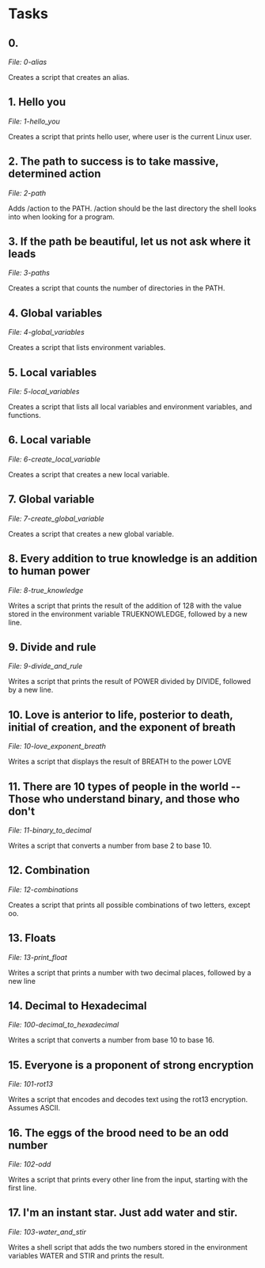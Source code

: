# Tasks

## 0. <o>

*File: 0-alias*

Creates a script that creates an alias.

## 1. Hello you

*File: 1-hello_you*

Creates a script that prints hello user, where user is the current Linux user.

## 2. The path to success is to take massive, determined action

*File: 2-path*

Adds /action to the PATH. /action should be the last directory the shell looks into when looking for a program.

## 3. If the path be beautiful, let us not ask where it leads

*File: 3-paths*

Creates a script that counts the number of directories in the PATH.

## 4. Global variables

*File: 4-global_variables*

Creates a script that lists environment variables.

## 5. Local variables

*File: 5-local_variables*

Creates a script that lists all local variables and environment variables, and functions.

## 6. Local variable

*File: 6-create_local_variable*

Creates a script that creates a new local variable.

## 7. Global variable

*File: 7-create_global_variable*

Creates a script that creates a new global variable.

## 8. Every addition to true knowledge is an addition to human power

*File: 8-true_knowledge*

Writes a script that prints the result of the addition of 128 with the value stored in the environment variable TRUEKNOWLEDGE, followed by a new line.

## 9. Divide and rule

*File: 9-divide_and_rule*

Writes a script that prints the result of POWER divided by DIVIDE, followed by a new line.

## 10. Love is anterior to life, posterior to death, initial of creation, and the exponent of breath

*File: 10-love_exponent_breath*

Writes a script that displays the result of BREATH to the power LOVE

## 11. There are 10 types of people in the world -- Those who understand binary, and those who don't

*File: 11-binary_to_decimal*

Writes a script that converts a number from base 2 to base 10.

## 12. Combination

*File: 12-combinations*

Creates a script that prints all possible combinations of two letters, except oo.

## 13. Floats

*File: 13-print_float*

Writes a script that prints a number with two decimal places, followed by a new line

## 14. Decimal to Hexadecimal

*File: 100-decimal_to_hexadecimal*

Writes a script that converts a number from base 10 to base 16.

## 15. Everyone is a proponent of strong encryption

*File: 101-rot13*

Writes a script that encodes and decodes text using the rot13 encryption. Assumes ASCII.

## 16. The eggs of the brood need to be an odd number

*File: 102-odd*

Writes a script that prints every other line from the input, starting with the first line.

## 17. I'm an instant star. Just add water and stir.

*File: 103-water_and_stir*

Writes a shell script that adds the two numbers stored in the environment variables WATER and STIR and prints the result.
